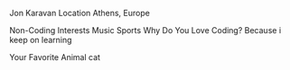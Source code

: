 Jon Karavan
Location
Athens, Europe

Non-Coding Interests
Music
Sports
Why Do You Love Coding?
Because i keep on learning

Your Favorite Animal
cat
